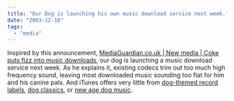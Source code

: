 ```yaml
---
title: "Our Dog is launching his own music download service next week."
date: "2003-12-10"
tags: 
  - "media"
---
```


Inspired by this announcement, [MediaGuardian.co.uk | New media | Coke puts fizz into music downloads](http://media.guardian.co.uk/newmedia/story/0,7496,1102525,00.html "MediaGuardian.co.uk | New media | Coke puts fizz into music downloads"), our dog is launching a music download service next week. As he explains it, existing codecs trim out too much high frequency sound, leaving most downloaded music sounding too flat for him and his canine pals. And iTunes offers very little from [dog-themed record labels](http://www.google.com/search?q=dog+music), [dog classics](http://www.gloryvision.com/dogs.html), or [new age dog music](http://www.consciouschoice.com/issues/cc1612/songsfordogs1612.html).
